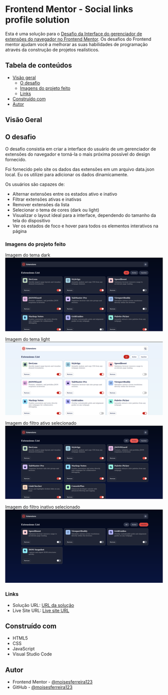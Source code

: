 # Frontend Mentor - Social links profile solution

Esta é uma solução para o 
 [Desafio da Interface do gerenciador de extensões do navegador no Frontend Mentor](https://www.frontendmentor.io/challenges/browser-extension-manager-ui-yNZnOfsMAp). Os desafios do Frontend mentor ajudam você a melhorar as suas habilidades de programação através da construção de projetos realísticos.

## Tabela de conteúdos

- [Visão geral](#visão-geral)
  - [O desafio](#o-desafio)
  - [Imagens do projeto feito](#imagens-do-projeto-feito)
  - [Links](#links)
- [Construído com](#construído-com)
- [Autor](#autor)

##  Visão Geral

## O desafio

O desafio consistia em criar a interface do usuário de um gerenciador de extensões do navegador e torná-la o mais próxima possível do design fornecido.

Foi fornecido pelo site os dados das extensões em um arquivo data.json local. Eu os utilizei para adicionar os dados dinamicamente.

Os usuários são capazes de:

- Alternar extensões entre os estados ativo e inativo
- Filtrar extensões ativas e inativas
- Remover extensões da lista
- Selecionar o tema de cores (dark ou light)
- Visualizar o layout ideal para a interface, dependendo do tamanho da tela do dispositivo
- Ver os estados de foco e hover para todos os elementos interativos na página

### Imagens do projeto feito

Imagem do tema dark
![Imagem do tema dark](./assets/my-images/dark-theme.png)

Imagem do tema light
![Imagem do tema light](./assets/my-images/light-theme.png)

Imagem do filtro ativo selecionado
![Imagem do filtro ativo selecionado](./assets/my-images/active-filter.png)

Imagem do filtro inativo selecionado
![Imagem do filtro inativo selecionado](./assets/my-images/inactive-filter.png)

### Links

- Solução URL: [URL da solução](https://github.com/moisesferreira123/browser-extensions-manager-ui-main)
- Live Site URL: [Live site URL](https://moisesferreira123.github.io/browser-extensions-manager-ui-main/)


## Construído com

- HTML5
- CSS
- JavaScript
- Visual Studio Code

## Autor

- Frontend Mentor - [@moisesferreira123](https://www.frontendmentor.io/profile/moisesferreira123)
- GitHub - [@moisesferreira123](https://github.com/moisesferreira123)
